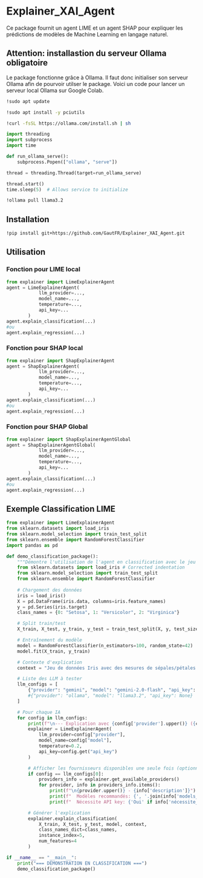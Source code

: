 # Explainer_XAI_Agent

Ce package fournit un agent LIME et un agent SHAP pour expliquer les prédictions de modèles de Machine Learning en langage naturel.

## Attention: installastion du serveur Ollama obligatoire
Le package fonctionne grâce à Ollama. Il faut donc initialiser son serveur Ollama afin de pourvoir utilser le package.
Voici un code pour lancer un serveur local Ollama sur Google Colab.

```bash
!sudo apt update

!sudo apt install -y pciutils

!curl -fsSL https://ollama.com/install.sh | sh
```

```python
import threading
import subprocess
import time

def run_ollama_serve():
    subprocess.Popen(["ollama", "serve"])

thread = threading.Thread(target=run_ollama_serve)

thread.start()
time.sleep(5)  # Allows service to initialize
```

```bash
!ollama pull llama3.2
```

## Installation

```bash
!pip install git+https://github.com/GautFR/Explainer_XAI_Agent.git
```

## Utilisation

### Fonction pour LIME local
```python
from explainer import LimeExplainerAgent
agent = LimeExplainerAgent(
            llm_provider=...,
            model_name=...,
            temperature=...,
            api_key=...
        )
agent.explain_classification(...)
#ou
agent.explain_regression(...)
```

### Fonction pour SHAP local
```python
from explainer import ShapExplainerAgent
agent = ShapExplainerAgent(
            llm_provider=...,
            model_name=...,
            temperature=...,
            api_key=...
        )
agent.explain_classification(...)
#ou
agent.explain_regression(...)
```

### Fonction pour SHAP Global
```python
from explainer import ShapExplainerAgentGlobal
agent = ShapExplainerAgentGlobal(
            llm_provider=...,
            model_name=...,
            temperature=...,
            api_key=...
        )
agent.explain_classification(...)
#ou
agent.explain_regression(...)
```

## Exemple Classification LIME

```python
from explainer import LimeExplainerAgent
from sklearn.datasets import load_iris
from sklearn.model_selection import train_test_split
from sklearn.ensemble import RandomForestClassifier
import pandas as pd
```

```python
def demo_classification_package():
    """Démontre l'utilisation de l'agent en classification avec le jeu de données Iris"""
    from sklearn.datasets import load_iris # Corrected indentation
    from sklearn.model_selection import train_test_split
    from sklearn.ensemble import RandomForestClassifier
    
    # Chargement des données
    iris = load_iris()
    X = pd.DataFrame(iris.data, columns=iris.feature_names)
    y = pd.Series(iris.target)
    class_names = {0: "Setosa", 1: "Versicolor", 2: "Virginica"}

    # Split train/test
    X_train, X_test, y_train, y_test = train_test_split(X, y, test_size=0.3, random_state=42)

    # Entraînement du modèle
    model = RandomForestClassifier(n_estimators=100, random_state=42)
    model.fit(X_train, y_train)

    # Contexte d'explication
    context = "Jeu de données Iris avec des mesures de sépales/pétales de trois espèces d'iris."

    # Liste des LLM à tester
    llm_configs = [
        {"provider": "gemini", "model": "gemini-2.0-flash", "api_key": userdata.get("GOOGLE_API_KEY")},
        #{"provider": "ollama", "model": "llama3.2", "api_key": None}
    ]

    # Pour chaque IA
    for config in llm_configs:
        print(f"\n--- Explication avec {config['provider'].upper()} ({config['model']}) ---")
        explainer = LimeExplainerAgent(
            llm_provider=config["provider"],
            model_name=config["model"],
            temperature=0.2,
            api_key=config.get("api_key")
        )

        # Afficher les fournisseurs disponibles une seule fois (optionnel)
        if config == llm_configs[0]:
            providers_info = explainer.get_available_providers()
            for provider, info in providers_info.items():
                print(f"\n{provider.upper()} - {info['description']}")
                print(f"  Modèles recommandés: {', '.join(info['models_recommandés'])}")
                print(f"  Nécessite API key: {'Oui' if info['nécessite_api_key'] else 'Non'}")

        # Générer l'explication
        explainer.explain_classification(
            X_train, X_test, y_test, model, context,
            class_names_dict=class_names,
            instance_index=5,
            num_features=4
        )

if __name__ == "__main__":
    print("=== DÉMONSTRATION EN CLASSIFICATION ===")
    demo_classification_package()
```
